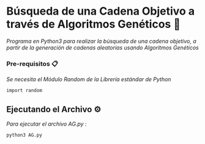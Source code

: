 # Búsqueda de una Cadena Objetivo a través de Algoritmos Genéticos 🚀

_Programa en Python3 para realizar la búsqueda de una cadena objetivo, a partir de la generación de cadenas aleatorias usando Algoritmos Genéticos_


### Pre-requisitos 📋

_Se necesita el Módulo Random de la Librería estándar de Python_

```
import random
```


## Ejecutando el Archivo ⚙️

_Para ejecutar el archivo AG.py :_
```
python3 AG.py
```


